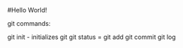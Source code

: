 

#Hello World!

git commands:

git init - initializes git
git status = 
git add
git commit
git log 
